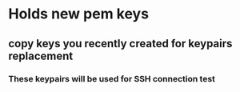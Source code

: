 # Holds new pem keys

## copy keys you recently created for keypairs replacement

### These keypairs will be used for SSH connection test